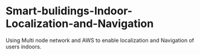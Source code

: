 # Smart-bulidings-Indoor-Localization-and-Navigation
Using Multi node network and AWS to enable localization and Navigation of users indoors.
